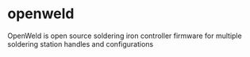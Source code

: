 # openweld
OpenWeld is open source soldering iron controller firmware for multiple soldering station handles and configurations
